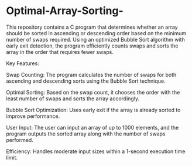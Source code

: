 # Optimal-Array-Sorting-
This repository contains a C program that determines whether an array should be sorted in ascending or descending order based on the minimum number of swaps required. Using an optimized Bubble Sort algorithm with early exit detection, the program efficiently counts swaps and sorts the array in the order that requires fewer swaps.

Key Features:

Swap Counting: The program calculates the number of swaps for both ascending and descending sorts using the Bubble Sort technique.

Optimal Sorting: Based on the swap count, it chooses the order with the least number of swaps and sorts the array accordingly.

Bubble Sort Optimization: Uses early exit if the array is already sorted to improve performance.

User Input: The user can input an array of up to 1000 elements, and the program outputs the sorted array along with the number of swaps performed.

Efficiency: Handles moderate input sizes within a 1-second execution time limit.
